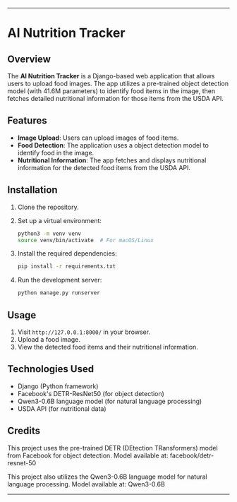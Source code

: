 
---

# AI Nutrition Tracker

## Overview

The **AI Nutrition Tracker** is a Django-based web application that allows users to upload food images. The app utilizes a pre-trained object detection model (with 41.6M parameters) to identify food items in the image, then fetches detailed nutritional information for those items from the USDA API.

## Features

* **Image Upload**: Users can upload images of food items.
* **Food Detection**: The application uses a object detection model to identify food in the image.
* **Nutritional Information**: The app fetches and displays nutritional information for the detected food items from the USDA API.

## Installation

1. Clone the repository.
2. Set up a virtual environment:

   ```bash
   python3 -m venv venv
   source venv/bin/activate  # For macOS/Linux
   ```
3. Install the required dependencies:

   ```bash
   pip install -r requirements.txt
   ```
4. Run the development server:

   ```bash
   python manage.py runserver
   ```

## Usage

1. Visit `http://127.0.0.1:8000/` in your browser.
2. Upload a food image.
3. View the detected food items and their nutritional information.

## Technologies Used

* Django (Python framework)
* Facebook's DETR-ResNet50 (for object detection)
* Qwen3-0.6B language model (for natural language processing)
* USDA API (for nutritional data)


## Credits

This project uses the pre-trained DETR (DEtection TRansformers) model from Facebook for object detection.
Model available at: facebook/detr-resnet-50

This project also utilizes the Qwen3-0.6B language model for natural language processing.
Model available at: Qwen3-0.6B

---
